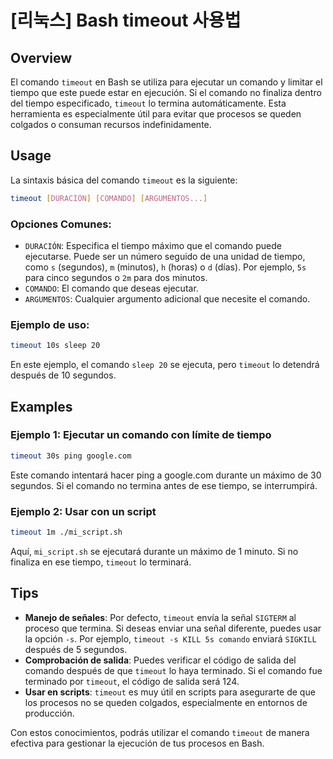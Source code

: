 # [리눅스] Bash timeout 사용법

## Overview
El comando `timeout` en Bash se utiliza para ejecutar un comando y limitar el tiempo que este puede estar en ejecución. Si el comando no finaliza dentro del tiempo especificado, `timeout` lo termina automáticamente. Esta herramienta es especialmente útil para evitar que procesos se queden colgados o consuman recursos indefinidamente.

## Usage
La sintaxis básica del comando `timeout` es la siguiente:

```bash
timeout [DURACIÓN] [COMANDO] [ARGUMENTOS...]
```

### Opciones Comunes:
- `DURACIÓN`: Especifica el tiempo máximo que el comando puede ejecutarse. Puede ser un número seguido de una unidad de tiempo, como `s` (segundos), `m` (minutos), `h` (horas) o `d` (días). Por ejemplo, `5s` para cinco segundos o `2m` para dos minutos.
- `COMANDO`: El comando que deseas ejecutar.
- `ARGUMENTOS`: Cualquier argumento adicional que necesite el comando.

### Ejemplo de uso:
```bash
timeout 10s sleep 20
```
En este ejemplo, el comando `sleep 20` se ejecuta, pero `timeout` lo detendrá después de 10 segundos.

## Examples
### Ejemplo 1: Ejecutar un comando con límite de tiempo
```bash
timeout 30s ping google.com
```
Este comando intentará hacer ping a google.com durante un máximo de 30 segundos. Si el comando no termina antes de ese tiempo, se interrumpirá.

### Ejemplo 2: Usar con un script
```bash
timeout 1m ./mi_script.sh
```
Aquí, `mi_script.sh` se ejecutará durante un máximo de 1 minuto. Si no finaliza en ese tiempo, `timeout` lo terminará.

## Tips
- **Manejo de señales**: Por defecto, `timeout` envía la señal `SIGTERM` al proceso que termina. Si deseas enviar una señal diferente, puedes usar la opción `-s`. Por ejemplo, `timeout -s KILL 5s comando` enviará `SIGKILL` después de 5 segundos.
- **Comprobación de salida**: Puedes verificar el código de salida del comando después de que `timeout` lo haya terminado. Si el comando fue terminado por `timeout`, el código de salida será 124.
- **Usar en scripts**: `timeout` es muy útil en scripts para asegurarte de que los procesos no se queden colgados, especialmente en entornos de producción.

Con estos conocimientos, podrás utilizar el comando `timeout` de manera efectiva para gestionar la ejecución de tus procesos en Bash.